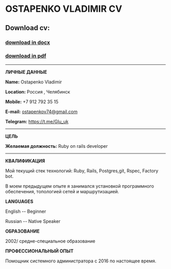# OSTAPENKO VLADIMIR CV

## Download cv:

### [download in docx](https://github.com/gluuck/cv/raw/main/vladimir_ostapenko_cv.docx)
### [download in pdf](https://github.com/gluuck/cv/raw/main/vladimir_ostapenko_cv.pdf)

----------------------- -------------------------
**ЛИЧНЫЕ ДАННЫЕ**

**Name:** Ostapenko Vladimir

**Location:** Россия , Челябинск

**Mobile:** +7 912 792 35 15

**E-mail:** ostapenkov74@gmail.com

**Telegram:** https://t.me/Glu_uk
<br/>
----------------------- -------------------------

**ЦЕЛЬ**

**Желаемая должность:** Ruby on rails developer
-----------------------  -------------------------

**КВАЛИФИКАЦИЯ**



Мой текущий стек технологий: Ruby, Rails, Postgres,git, Rspec, Factory bot.

В моем предыдущем опыте я  занимался установкой программного обеспечения,
топологией сетей и маршрутизацией.



**LANGUAGES**

English -- Beginner

Russian -- Native Speaker

**ОБРАЗОВАНИЕ**

2002/ средне-специальное образование

**ПРОФЕССИОНАЛЬНЫЙ ОПЫТ**

Помощник системного администратора с 2016 по настоящее время.

